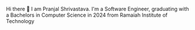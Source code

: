 Hi there 👋
I am Pranjal Shrivastava. I'm a Software Engineer, graduating with a Bachelors in Computer Science in 2024 from Ramaiah Institute of Technology
<!--
**pranjshrivastava/pranjshrivastava** is a ✨ _special_ ✨ repository because its `README.md` (this file) appears on your GitHub profile.

Here are some ideas to get you started:

- 🔭 I’m currently working on 
- 🌱 I’m currently learning ...
- 👯 I’m looking to collaborate on ...
- 🤔 I’m looking for help with ...
- 💬 Ask me about ...Deep Learning, Computer Vision and Object Oriented Programming
- 📫 How to reach me: pranjalshrivastava3008@gmail.com
- 😄 Pronouns: ...
- ⚡ Fun fact: ...
-->
